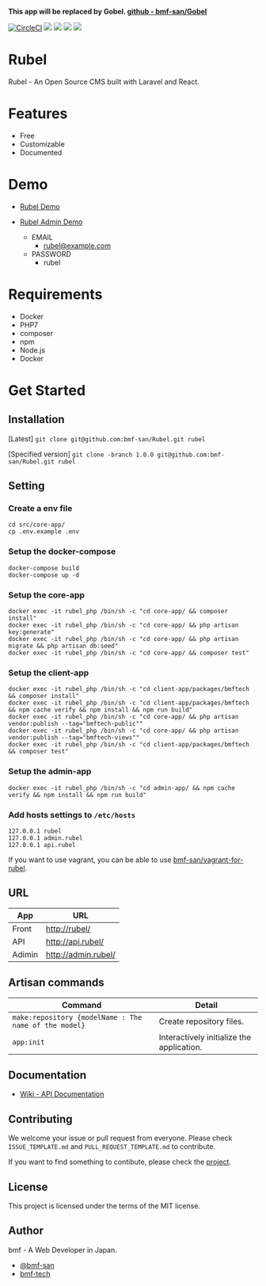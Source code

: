 **This app will be replaced by Gobel. [github - bmf-san/Gobel](https://github.com/bmf-san/Gobel)**

[![CircleCI](https://circleci.com/gh/bmf-san/Rubel.svg?style=svg)](https://circleci.com/gh/bmf-san/Rubel)
![](https://img.shields.io/github/issues/bmf-san/Rubel.svg)
![](https://img.shields.io/github/forks/bmf-san/Rubel.svg)
![](https://img.shields.io/github/stars/bmf-san/Rubel.svg)
![](https://img.shields.io/github/license/bmf-san/Rubel.svg)

# Rubel

Rubel - An Open Source CMS built with Laravel and React.

# Features
- Free
- Customizable
- Documented

# Demo

-   [Rubel Demo](https://rubel.bmf-tech.com/)
-   [Rubel Admin Demo](https://rubel-admin.bmf-tech.com/login)

    - EMAIL
        - rubel@example.com
    - PASSWORD
        - rubel

# Requirements

-   Docker
-   PHP7
-   composer
-   npm
-   Node.js
-   Docker

# Get Started

## Installation

[Latest] `git clone git@github.com:bmf-san/Rubel.git rubel`

[Specified version] `git clone -branch 1.0.0 git@github.com:bmf-san/Rubel.git rubel`

## Setting

### Create a env file

    cd src/core-app/
    cp .env.example .env

### Setup the docker-compose

    docker-compose build
    docker-compose up -d

### Setup the core-app

    docker exec -it rubel_php /bin/sh -c "cd core-app/ && composer install"
    docker exec -it rubel_php /bin/sh -c "cd core-app/ && php artisan key:generate"
    docker exec -it rubel_php /bin/sh -c "cd core-app/ && php artisan migrate && php artisan db:seed"
    docker exec -it rubel_php /bin/sh -c "cd core-app/ && composer test"

### Setup the client-app

    docker exec -it rubel_php /bin/sh -c "cd client-app/packages/bmftech && composer install"
    docker exec -it rubel_php /bin/sh -c "cd client-app/packages/bmftech && npm cache verify && npm install && npm run build"
    docker exec -it rubel_php /bin/sh -c "cd core-app/ && php artisan vendor:publish --tag="bmftech-public""
    docker exec -it rubel_php /bin/sh -c "cd core-app/ && php artisan vendor:publish --tag="bmftech-views""
    docker exec -it rubel_php /bin/sh -c "cd client-app/packages/bmftech && composer test"

### Setup the admin-app

    docker exec -it rubel_php /bin/sh -c "cd admin-app/ && npm cache verify && npm install && npm run build"

### Add hosts settings to `/etc/hosts`

    127.0.0.1 rubel
    127.0.0.1 admin.rubel
    127.0.0.1 api.rubel

If you want to use vagrant, you can be able to use [bmf-san/vagrant-for-rubel](https://github.com/bmf-san/vagrant-for-rubel).

## URL

| App    | URL                   |
| ------ | --------------------- |
| Front  | <http://rubel/>       |
| API    | <http://api.rubel/>   |
| Adimin | <http://admin.rubel/> |

## Artisan commands

| Command                                               | Detail                                    |
| ----------------------------------------------------- | ----------------------------------------- |
| `make:repository {modelName : The name of the model}` | Create repository files.                  |
| `app:init`                                            | Interactively initialize the application. |

## Documentation

- [Wiki - API Documentation](https://github.com/bmf-san/laravel-react-blog-boilerplate/wiki/API-Documentation)

## Contributing

We welcome your issue or pull request from everyone. Please check `ISSUE_TEMPLATE.md` and `PULL_REQUEST_TEMPLATE.md` to contribute.

If you want to find something to contibute, please check the [project](https://github.com/bmf-san/Rubel/projects/1).

## License

This project is licensed under the terms of the MIT license.

## Author

bmf - A Web Developer in Japan.

-   [@bmf-san](https://twitter.com/bmf_san)
-   [bmf-tech](http://bmf-tech.com/)
